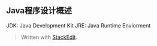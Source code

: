 ## Java程序设计概述

JDK: Java Development Kit
JRE: Java Runtime Enviorment






> Written with [StackEdit](https://stackedit.io/).
<!--stackedit_data:
eyJoaXN0b3J5IjpbLTM1MTg0NzU4OSwtMTIyNjUyOTk4M119
-->